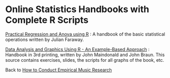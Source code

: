 # Online Statistics Handbooks with Complete R Scripts

[Practical Regression and Anova using R](http://cran.r-project.org/doc/contrib/Faraway-PRA.pdf)
:  A handbook of the basic statistical operations written by Julian Faraway.

[Data Analysis and Graphics Using R - An Example-Based Approach](http://maths-people.anu.edu.au/~johnm/r-book/daagur3.html)
: Handbook in 3rd printing, written by John Maindonald and John Braun. This source contains exercises, slides, the scripts for all graphs of the book, etc. 


Back to [How to Conduct Empirical Music Research](https://github.com/tuomaseerola/emr)

